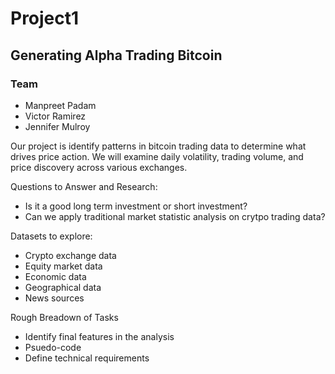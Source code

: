 # Project1

## Generating Alpha Trading Bitcoin 

### Team
- Manpreet Padam
- Victor Ramirez 
- Jennifer Mulroy 

Our project is identify patterns in bitcoin trading data to determine what drives price action. We will examine daily volatility, trading volume, and price discovery across various exchanges. 
 
 Questions to Answer and Research: 
 - Is it a good long term investment or short investment? 
 - Can we apply traditional market statistic analysis on crytpo trading data? 
 
 Datasets to explore:
 - Crypto exchange data
 - Equity market data 
 - Economic data 
 - Geographical data 
 - News sources 
 
 Rough Breadown of Tasks 
 - Identify final features in the analysis 
 - Psuedo-code 
 - Define technical requirements 
 


